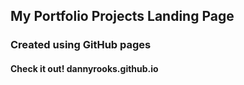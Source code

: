 ## My Portfolio Projects Landing Page

### Created using GitHub pages

#### Check it out! dannyrooks.github.io 





